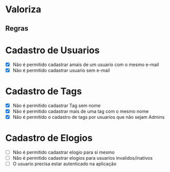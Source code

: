 # Valoriza

## Regras

# Cadastro de Usuarios
- [x] Não é permitido cadastrar amais de um usuario com o mesmo e-mail
- [x] Não é permitido cadastrar usuario sem e-mail

# Cadastro de Tags
- [x] Não é permitido cadastrar Tag sem nome
- [x] Não é permitido cadastrar mais de uma tag com o mesmo nome 
- [x] Não é permitido o cadastro de tags por usuarios que não sejam Admins

# Cadastro de Elogios
- [ ] Não é permitido cadastrar elogio para si mesmo
- [ ] Não é permitido cadastrar elogios para usuarios invalidos/inativos
- [ ] O usuario precisa estar autenticado na aplicação
